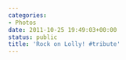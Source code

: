 ```yaml
---
categories:
- Photos
date: 2011-10-25 19:49:03+00:00
status: public
title: 'Rock on Lolly! #tribute'
---
```







